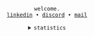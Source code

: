 <div align="center">
  <!--- Inspired from janleigh and owl4ce's readmes!! --->
  <samp>
    welcome.<br/>
    <a href="https://www.linkedin.com/in/oluwasijibomi-ilesanmi-8504b123a/">linkedin</a> •
    <a href="https://discord.com/users/529714655333974025">discord</a> •
    <a href="mailto:gbemilesanmi@gmail.com">mail</a><br>
  </samp>
  <br>
  <details><summary><samp>statistics</samp></summary><br>
    <table>
      <tr>
        <th><img src="https://github-readme-stats.vercel.app/api?username=imnaseli&show_icons=true&count_private=true&include_all_commits=true&theme=dark&show_icons=true&layout=compact&bg_color=00000000&border_color=00000000"/><br></th>
        <th><img src="https://github-readme-stats.vercel.app/api/top-langs?username=imnaseli&layout=compact&show_icons=true&bg_color=00000000&border_color=00000000"/></th>
      </tr>
    </table>

  </details>
</div>
